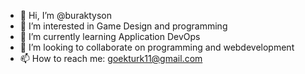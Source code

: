 - 👋 Hi, I’m @buraktyson
- 👀 I’m interested in Game Design and programming
- 🌱 I’m currently learning Application DevOps
- 💞️ I’m looking to collaborate on programming and webdevelopment
- 📫 How to reach me: goekturk11@gmail.com


<!---
buraktyson/buraktyson is a ✨ special ✨ repository because its `README.md` (this file) appears on your GitHub profile.
You can click the Preview link to take a look at your changes.
--->
